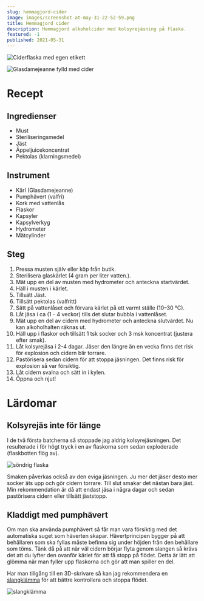 ```yaml
---
slug: hemmagjord-cider
image: images/screenshot-at-may-31-22-52-59.png
title: Hemmagjord cider
description: Hemmagjord alkoholcider med kolsyrejäsning på flaska.
featured: -1
published: 2021-05-31
---
```

![Ciderflaska med egen etikett](./images/photo_2022-06-05_14-44-49-min.jpg)

![Glasdamejeanne fylld med cider](./images/2022-10-24-20.14.07.jpg)

# Recept

## Ingredienser

* Must
* Steriliseringsmedel
* Jäst
* Äppeljuicekoncentrat
* Pektolas (klarningsmedel)

## Instrument

* Kärl (Glasdamejeanne)
* Pumphävert (valfri)
* Kork med vattenlås
* Flaskor
* Kapsyler
* Kapsylverkyg
* Hydrometer
* Mätcylinder

## Steg

1. Pressa musten själv eller köp från butik.
2. Sterilisera glaskärlet (4 gram per liter vatten.).
3. Mät upp en del av musten med hydrometer och anteckna startvärdet.
4. Häll i musten i kärlet.
5. Tillsätt Jäst.
6. Tillsätt pektolas (valfritt)
7. Sätt på vattenlåset och förvara kärlet på ett varmt ställe (10–30 °C).
8. Låt jäsa i ca (1 - 4 veckor) tills det slutar bubbla i vattenlåset.
9. Mät upp en del av cidern med hydrometer och anteckna slutvärdet. Nu kan alkoholhalten räknas ut.
10. Häll upp i flaskor och tillsätt 1 tsk socker och 3 msk koncentrat (justera efter smak).
11. Låt kolsyrejäsa i 2-4 dagar. Jäser den längre än en vecka finns det risk för explosion och cidern blir torrare.
12. Pastörisera sedan cidern för att stoppa jäsningen. Det finns risk för explosion så var försiktig.
13. Låt cidern svalna och sätt in i kylen.
14. Öppna och njut!

# Lärdomar

## Kolsyrejäs inte för länge

I de två första batcherna så stoppade jag aldrig kolsyrejäsningen. Det resulterade i för högt tryck i en av flaskorna som sedan exploderade (flaskbotten flög av).

![söndrig flaska](./images/img_2693.jpg)

Smaken påverkas också av den eviga jäsningen. Ju mer det jäser desto mer socker äts upp och gör cidern torrare. Till slut smakar det nästan bara jäst. Min rekommendation är då att endast jäsa i några dagar och sedan pastörisera cidern eller tillsätt jäststopp.

## Kladdigt med pumphävert

Om man ska använda pumphävert så får man vara försiktig med det automatiska suget som häverten skapar. Hävertprincipen bygger på att behållaren som ska fyllas måste befinna sig under höjden från den behållare som töms. Tänk då på att när väl cidern börjar flyta genom slangen så krävs det att du lyfter den ovanför kärlet för att få stopp på flödet. Detta är lätt att glömma när man fyller upp flaskorna och gör att man spiller en del.

Har man tillgång till en 3D-skrivare så kan jag rekommendera en [slangklämma](https://www.thingiverse.com/thing:28447) för att bättre kontrollera och stoppa flödet.

![slangklämma](./images/screenshot-at-may-31-20-21-55.png "https://www.thingiverse.com/thing:28447")